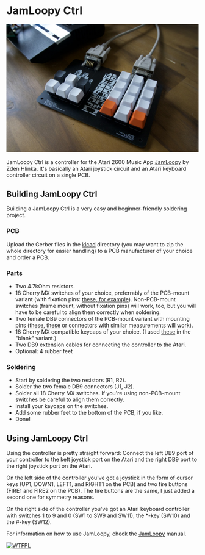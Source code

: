 # JamLoopy Ctrl

![JamLoopy Ctrl](images/jamloopy-ctrl.jpg)

JamLoopy Ctrl is a controller for the Atari 2600 Music App [JamLoopy](http://satori.sk/jamloopy/) by Zden Hlinka. It's basically an Atari joystick circuit and an Atari keyboard controller circuit on a single PCB.

## Building JamLoopy Ctrl

Building a JamLoopy Ctrl is a very easy and beginner-friendly soldering project.

### PCB

Upload the Gerber files in the [kicad](kicad) directory (you may want to zip the whole directory for easier handling) to a PCB manufacturer of your choice and order a PCB.

### Parts

* Two 4.7kOhm resistors.
* 18 Cherry MX switches of your choice, preferrably of the PCB-mount variant (with fixation pins: [these, for example](https://www.mouser.com/ProductDetail/540-MX1A-11NW)). Non-PCB-mount switches (frame mount, without fixation pins) will work, too, but you will have to be careful to align them correctly when soldering.
* Two female DB9 connectors of the PCB-mount variant with mounting pins ([these](https://www.mouser.com/ProductDetail/571-2311765-1), [these](https://www.reichelt.de/d-sub-buchse-9-polig-gewinkelt-rm-9-4-gedr-d-sub-bu-09gwc-p113921.html) or connectors with similar measurements will work).
* 18 Cherry MX compatible keycaps of your choice. (I used [these](https://www.aliexpress.com/item/32987364794.html?spm=a2g0s.9042311.0.0.27424c4dBs286T) in the "blank" variant.)
* Two DB9 extension cables for connecting the controller to the Atari.
* Optional: 4 rubber feet

### Soldering

* Start by soldering the two resistors (R1, R2).
* Solder the two female DB9 connectors (J1, J2).
* Solder all 18 Cherry MX switches. If you're using non-PCB-mount switches be careful to align them correctly.
* Install your keycaps on the switches.
* Add some rubber feet to the bottom of the PCB, if you like.
* Done!

## Using JamLoopy Ctrl

Using the controller is pretty straight forward: Connect the left DB9 port of your controller to the keft joystick port on the Atari and the right DB9 port to the right joystick port on the Atari.

On the left side of the controller you've got a joystick in the form of cursor keys (UP1, DOWN1, LEFT1, and RIGHT1 on the PCB) and two fire buttons (FIRE1 and FIRE2 on the PCB). The fire buttons are the same, I just added a second one for symmetry reasons.

On the right side of the controller you've got an Atari keyboard controller with switches 1 to 9 and 0 (SW1 to SW9 and SW11), the \*-key (SW10) and the #-key (SW12).

For information on how to use JamLoopy, check the [JamLoopy](http://satori.sk/jamloopy/) manual.


[![WTFPL](http://www.wtfpl.net/wp-content/uploads/2012/12/wtfpl-badge-4.png)](http://www.wtfpl.net)